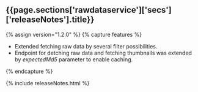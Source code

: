 <h2 id="{{page.sections['rawdataservice']['secs']['releaseNotes'].anchor}}">{{page.sections['rawdataservice']['secs']['releaseNotes'].title}}</h2>

<p></p>

{% assign version="1.2.0" %}
{% capture features %}
    <ul>
      <li>Extended fetching raw data by several filter possibilities.</li>
      <li>Endpoint for detching raw data and fetching thumbnails was extended by <i>expectedMd5</i> parameter to enable caching.</li>
    </ul>
{% endcapture %}

{% include releaseNotes.html %}